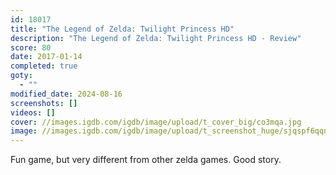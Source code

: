 ```yaml
---
id: 18017
title: "The Legend of Zelda: Twilight Princess HD"
description: "The Legend of Zelda: Twilight Princess HD - Review"
score: 80
date: 2017-01-14
completed: true
goty:
  - ""
modified_date: 2024-08-16
screenshots: []
videos: []
cover: //images.igdb.com/igdb/image/upload/t_cover_big/co3mqa.jpg
image: //images.igdb.com/igdb/image/upload/t_screenshot_huge/sjqspf6qqnxumzfepgqk.jpg
---
```

Fun game, but very different from other zelda games. Good story.